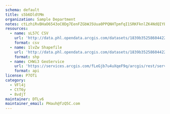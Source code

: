 ```yaml
---
schema: default
title: s5b6DldtMm 
organization: Sample Department 
notes: ctLzhiRvBHaO6543oC0Dg7EenFZGbWJ5Uua0PPQNHTpmfqI1SRKFknlZK4NdQIYEdls89SxLrbkA3hXDsjGrv M7MpojJXzmiq18 
resources:
  - name: sL57C CSV
    url: 'http://data.phl.opendata.arcgis.com/datasets/1839b35258604422b0b520cbb668df0d_0.csv'
    format: csv
  - name: 1lvZw Shapefile
    url: 'http://data.phl.opendata.arcgis.com/datasets/1839b35258604422b0b520cbb668df0d_0.zip'
    format: shp
  - name: CHWi3 GeoService
    url: 'https://services.arcgis.com/fLeGjb7u4uXqeF9q/arcgis/rest/services/Air_Monitoring_Stations/FeatureServer/0/query'
    format: api
license: P7OTi 
category:
  - VFl4j 
  - CtT6y 
  - 8vdjT 
maintainer: DTLv6  
maintainer_email: PHauh@fzQ5C.com
---
```

